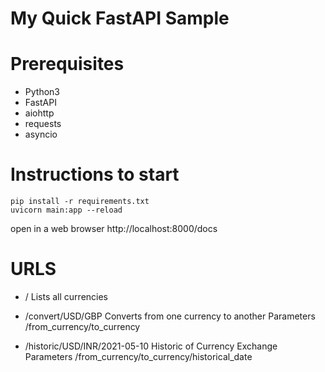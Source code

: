 # My Quick FastAPI Sample

# Prerequisites
- Python3
- FastAPI
- aiohttp
- requests
- asyncio

# Instructions to start
```
pip install -r requirements.txt
uvicorn main:app --reload
```
open in a web browser http://localhost:8000/docs

# URLS
- / 
Lists all currencies

- /convert/USD/GBP
Converts from one currency to another
Parameters /from_currency/to_currency

- /historic/USD/INR/2021-05-10
Historic of Currency Exchange
Parameters /from_currency/to_currency/historical_date

